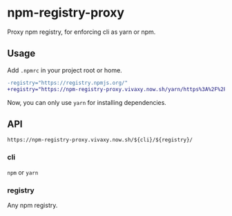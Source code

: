 # npm-registry-proxy

Proxy npm registry, for enforcing cli as yarn or npm.

## Usage

Add `.npmrc` in your project root or home.

```diff
-registry="https://registry.npmjs.org/"
+registry="https://npm-registry-proxy.vivaxy.now.sh/yarn/https%3A%2F%2Fregistry.npmjs.org%2F/"
```

Now, you can only use `yarn` for installing dependencies.

## API

`https://npm-registry-proxy.vivaxy.now.sh/${cli}/${registry}/`

### cli

`npm` or `yarn`

### registry

Any npm registry.
